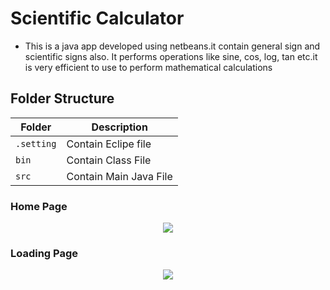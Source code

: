 # Scientific Calculator

* This is a java app developed using netbeans.it contain general sign and scientific signs also. It performs operations like sine, cos, log, tan etc.it is very efficient to use to perform mathematical calculations

## Folder Structure
|Folder               | Description
|---------------------|------------------------------------------
|`.setting`           | Contain Eclipe file
|`bin`                | Contain Class File
|`src`                | Contain Main Java File

### Home Page
<p align="center">
    <img src="https://github.com/Aranshu/Scientific-Calculator-Java/blob/master/Images/Home%20Page.PNG?raw=true")
</p>

### Loading Page
<p align="center">
    <img src="https://github.com/Aranshu/Scientific-Calculator-Java/blob/master/Images/Loading.PNG?raw=true")
</p>
